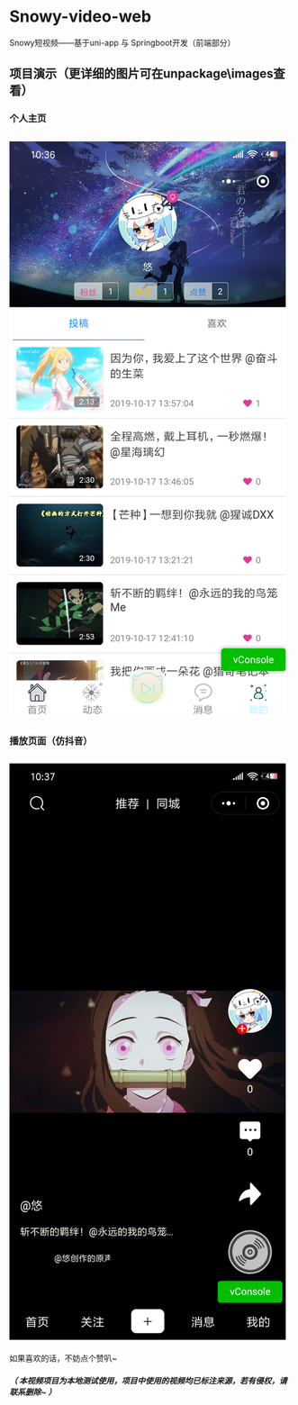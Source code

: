 # Snowy-video-web
Snowy短视频——基于uni-app 与 Springboot开发（前端部分）

## 项目演示（更详细的图片可在unpackage\images查看）
### 个人主页
![图片演示](unpackage/images/6.png)
----
### 播放页面（仿抖音）
![图片演示](unpackage/images/9.png)
----
如果喜欢的话，不妨点个赞叭~
##### （ 本视频项目为本地测试使用，项目中使用的视频均已标注来源，若有侵权，请联系删除~ ）

